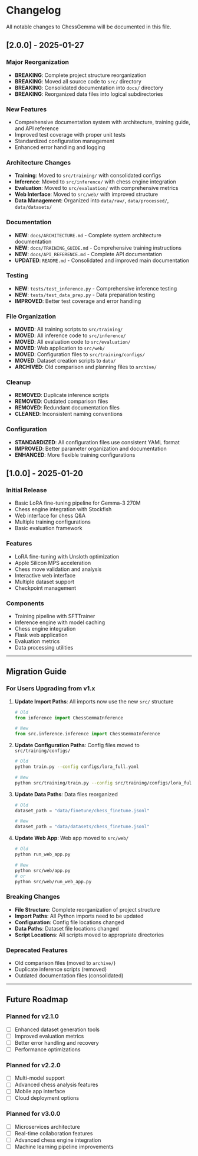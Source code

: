 # Changelog

All notable changes to ChessGemma will be documented in this file.

## [2.0.0] - 2025-01-27

### Major Reorganization
- **BREAKING**: Complete project structure reorganization
- **BREAKING**: Moved all source code to `src/` directory
- **BREAKING**: Consolidated documentation into `docs/` directory
- **BREAKING**: Reorganized data files into logical subdirectories

### New Features
- Comprehensive documentation system with architecture, training guide, and API reference
- Improved test coverage with proper unit tests
- Standardized configuration management
- Enhanced error handling and logging

### Architecture Changes
- **Training**: Moved to `src/training/` with consolidated configs
- **Inference**: Moved to `src/inference/` with chess engine integration
- **Evaluation**: Moved to `src/evaluation/` with comprehensive metrics
- **Web Interface**: Moved to `src/web/` with improved structure
- **Data Management**: Organized into `data/raw/`, `data/processed/`, `data/datasets/`

### Documentation
- **NEW**: `docs/ARCHITECTURE.md` - Complete system architecture documentation
- **NEW**: `docs/TRAINING_GUIDE.md` - Comprehensive training instructions
- **NEW**: `docs/API_REFERENCE.md` - Complete API documentation
- **UPDATED**: `README.md` - Consolidated and improved main documentation

### Testing
- **NEW**: `tests/test_inference.py` - Comprehensive inference testing
- **NEW**: `tests/test_data_prep.py` - Data preparation testing
- **IMPROVED**: Better test coverage and error handling

### File Organization
- **MOVED**: All training scripts to `src/training/`
- **MOVED**: All inference code to `src/inference/`
- **MOVED**: All evaluation code to `src/evaluation/`
- **MOVED**: Web application to `src/web/`
- **MOVED**: Configuration files to `src/training/configs/`
- **MOVED**: Dataset creation scripts to `data/`
- **ARCHIVED**: Old comparison and planning files to `archive/`

### Cleanup
- **REMOVED**: Duplicate inference scripts
- **REMOVED**: Outdated comparison files
- **REMOVED**: Redundant documentation files
- **CLEANED**: Inconsistent naming conventions

### Configuration
- **STANDARDIZED**: All configuration files use consistent YAML format
- **IMPROVED**: Better parameter organization and documentation
- **ENHANCED**: More flexible training configurations

## [1.0.0] - 2025-01-20

### Initial Release
- Basic LoRA fine-tuning pipeline for Gemma-3 270M
- Chess engine integration with Stockfish
- Web interface for chess Q&A
- Multiple training configurations
- Basic evaluation framework

### Features
- LoRA fine-tuning with Unsloth optimization
- Apple Silicon MPS acceleration
- Chess move validation and analysis
- Interactive web interface
- Multiple dataset support
- Checkpoint management

### Components
- Training pipeline with SFTTrainer
- Inference engine with model caching
- Chess engine integration
- Flask web application
- Evaluation metrics
- Data processing utilities

---

## Migration Guide

### For Users Upgrading from v1.x

1. **Update Import Paths**: All imports now use the new `src/` structure
   ```python
   # Old
   from inference import ChessGemmaInference
   
   # New
   from src.inference.inference import ChessGemmaInference
   ```

2. **Update Configuration Paths**: Config files moved to `src/training/configs/`
   ```bash
   # Old
   python train.py --config configs/lora_full.yaml
   
   # New
   python src/training/train.py --config src/training/configs/lora_full.yaml
   ```

3. **Update Data Paths**: Data files reorganized
   ```python
   # Old
   dataset_path = "data/finetune/chess_finetune.jsonl"
   
   # New
   dataset_path = "data/datasets/chess_finetune.jsonl"
   ```

4. **Update Web App**: Web app moved to `src/web/`
   ```bash
   # Old
   python run_web_app.py
   
   # New
   python src/web/app.py
   # or
   python src/web/run_web_app.py
   ```

### Breaking Changes

- **File Structure**: Complete reorganization of project structure
- **Import Paths**: All Python imports need to be updated
- **Configuration**: Config file locations changed
- **Data Paths**: Dataset file locations changed
- **Script Locations**: All scripts moved to appropriate directories

### Deprecated Features

- Old comparison files (moved to `archive/`)
- Duplicate inference scripts (removed)
- Outdated documentation files (consolidated)

---

## Future Roadmap

### Planned for v2.1.0
- [ ] Enhanced dataset generation tools
- [ ] Improved evaluation metrics
- [ ] Better error handling and recovery
- [ ] Performance optimizations

### Planned for v2.2.0
- [ ] Multi-model support
- [ ] Advanced chess analysis features
- [ ] Mobile app interface
- [ ] Cloud deployment options

### Planned for v3.0.0
- [ ] Microservices architecture
- [ ] Real-time collaboration features
- [ ] Advanced chess engine integration
- [ ] Machine learning pipeline improvements
